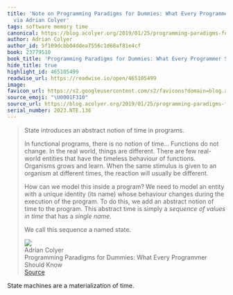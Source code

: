 ```yaml
---
title: 'Note on Programming Paradigms for Dummies: What Every Programmer Should Know
  via Adrian Colyer'
tags: software memory time
canonical: https://blog.acolyer.org/2019/01/25/programming-paradigms-for-dummies-what-every-programmer-should-know/
author: Adrian Colyer
author_id: 5f109dcbb04ddea7556c1d68af81e4cf
book: 23779510
book_title: 'Programming Paradigms for Dummies: What Every Programmer Should Know'
hide_title: true
highlight_id: 465105499
readwise_url: https://readwise.io/open/465105499
image:
favicon_url: https://s2.googleusercontent.com/s2/favicons?domain=blog.acolyer.org
source_emoji: "\U0001F310"
source_url: https://blog.acolyer.org/2019/01/25/programming-paradigms-for-dummies-what-every-programmer-should-know/#:~:text=State%20introduces%20an,a%20named%20state.
serial_number: 2023.NTE.136
---
```

> State introduces an abstract notion of time in programs.
> 
> In functional programs, there is no notion of time… Functions do not change. In the real world, things are different. There are few real-world entities that have the timeless behaviour of functions. Organisms grows and learn. When the same stimulus is given to an organism at different times, the reaction will usually be different.
> 
> How can we model this inside a program? We need to model an entity with a unique identity (its name) whose behaviour changes during the execution of the program. To do this, we add an abstract notion of time to the program. This abstract time is simply a *sequence of values in time* that has a *single name*.
> 
> We call this sequence a named state.
> <div class="quoteback-footer"><div class="quoteback-avatar"><img class="mini-favicon" src="https://s2.googleusercontent.com/s2/favicons?domain=blog.acolyer.org"></div><div class="quoteback-metadata"><div class="metadata-inner"><span style="display:none">FROM:</span><div aria-label="Adrian Colyer" class="quoteback-author"> Adrian Colyer</div><div aria-label="Programming Paradigms for Dummies: What Every Programmer Should Know" class="quoteback-title"> Programming Paradigms for Dummies: What Every Programmer Should Know</div></div></div><div class="quoteback-backlink"><a target="_blank" aria-label="go to the full text of this quotation" rel="noopener" href="https://blog.acolyer.org/2019/01/25/programming-paradigms-for-dummies-what-every-programmer-should-know/#:~:text=State%20introduces%20an,a%20named%20state." class="quoteback-arrow"> Source</a></div></div>

State machines are a materialization of time.